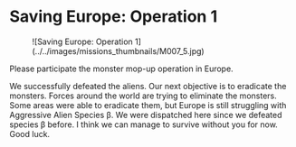 # Saving Europe: Operation 1

<figure markdown>
  ![Saving Europe: Operation 1](../../images/missions_thumbnails/M007_5.jpg)
</figure>

Please participate the monster mop-up operation in Europe.

We successfully defeated the aliens. Our next objective is to eradicate the monsters.
Forces around the world are trying to eliminate the monsters. Some areas were able to eradicate them, but Europe is still struggling with Aggressive Alien Species β. We were dispatched here since we defeated species β before. I think we can manage to survive without you for now. Good luck.
